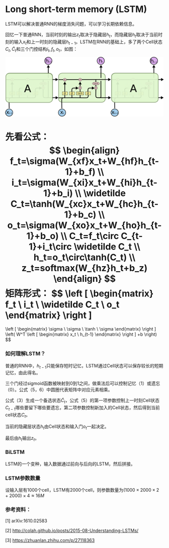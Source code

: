 # Long short-term memory (LSTM)

LSTM可以解决普通RNN的梯度消失问题，可以学习长期依赖信息。

回忆一下普通RNN，当前时刻的输出$z_t$取决于隐藏层$h_t$，而隐藏层$h_t$取决于当前时刻的输入$x_t$和上一时刻的隐藏层$h_{t-1}$。LSTM在RNN的基础上，多了两个Cell状态$C_t,\widetilde C_t$和三个门控结构$i_t,f_t,o_t$，如图：

![lstm](..\image_storage\LSTM3-chain.png)

先看公式：
$$
\begin{align}
f_t=\sigma(W_{xf}x_t+W_{hf}h_{t-1}+b_f) \\
i_t=\sigma(W_{xi}x_t+W_{hi}h_{t-1}+b_i) \\
\widetilde C_t=\tanh(W_{xc}x_t+W_{hc}h_{t-1}+b_c) \\
o_t=\sigma(W_{xo}x_t+W_{ho}h_{t-1}+b_o) \\
C_t=f_t\circ C_{t-1}+i_t\circ \widetilde C_t \\
h_t=o_t\circ\tanh(C_t) \\
z_t=softmax(W_{hz}h_t+b_z)
\end{align}
$$
矩阵形式：
$$
\left [ \begin{matrix}
f_t \\ i_t \\ \widetilde C_t \\ o_t
\end{matrix} \right ]
=
\left [ \begin{matrix}
\sigma \\ \sigma \\ \tanh \\ \sigma
\end{matrix} \right ]
\left( W^T
\left [ \begin{matrix}
x_t \\ h_{t-1}
\end{matrix} \right ]
+b \right)
$$

### 如何理解LSTM？

普通的RNN中，$h_{t-1}$只能保存短时记忆，LSTM通过Cell状态可以保存较长的短期记忆，由此得名。

三个门经过sigmoid函数被映射到0到1之间，做乘法后可以控制记忆（1）或遗忘（0）。公式（5，6）中圆圈代表矩阵中对应元素相乘。

公式（3）生成一个备选状态$\widetilde C_t$，公式（5）的第一项参数控制上一时刻Cell状态$C_{t-1}$哪些要留下哪些要遗忘，第二项参数控制新加入的Cell状态，然后得到当前cell状态$C_t$。

当前的隐藏层状态$h_t$由Cell状态和输入门$o_t$一起决定。

最后由$h_t$输出$z_t$。



### BiLSTM

LSTM的一个变种，输入数据通过前向与后向的LSTM，然后拼接。

### LSTM参数数量

设输入层有1000个cell，LSTM有2000个cell，则参数数量为$(1000\times2000\times2+2000)\times4\approx16M$



### 参考资料：

[1] arXiv:1610.02583

[2] http://colah.github.io/posts/2015-08-Understanding-LSTMs/

[3] https://zhuanlan.zhihu.com/p/27118363